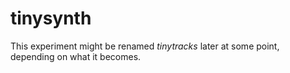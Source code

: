 # tinysynth

This experiment might be renamed *tinytracks* later at some point, depending on what it becomes.
